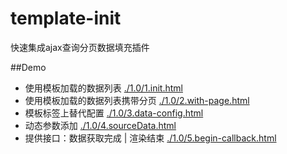 # template-init
快速集成ajax查询分页数据填充插件

##Demo
* 使用模板加载的数据列表 [./1.0/1.init.html](./1.0/1.init.html)
* 使用模板加载的数据列表携带分页 [./1.0/2.with-page.html](./1.0/2.with-page.html)
* 模板标签上替代配置 [./1.0/3.data-config.html](./1.0/3.data-config.html)
* 动态参数添加 [./1.0/4.sourceData.html](./1.0/4.sourceData.html)
* 提供接口：数据获取完成 | 渲染结束 [./1.0/5.begin-callback.html](./1.0/5.begin-callback.html)


